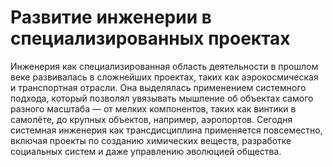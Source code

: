 # Развитие инженерии в специализированных проектах

Инженерия как специализированная область деятельности в прошлом веке развивалась в сложнейших проектах, таких как аэрокосмическая и транспортная отрасли. Она выделялась применением системного подхода, который позволял увязывать мышление об объектах самого разного масштаба — от мелких компонентов, таких как винтики в самолёте, до крупных объектов, например, аэропортов. Сегодня системная инженерия как трансдисциплина применяется повсеместно, включая проекты по созданию химических веществ, разработке социальных систем и даже управлению эволюцией общества.
